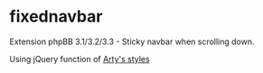 # fixednavbar
Extension phpBB 3.1/3.2/3.3 - Sticky navbar when scrolling down.

Using jQuery function of [Arty's styles](https://github.com/cyberalien/phpbb31_styles)
